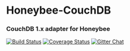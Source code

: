 # Honeybee-CouchDB
### CouchDB 1.x adapter for Honeybee

[![Build Status](https://travis-ci.org/honeybee/couchdb-adapter.svg?branch=master)](https://travis-ci.org/honeybee/couchdb-adapter)
[![Coverage Status](https://coveralls.io/repos/github/honeybee/couchdb-adapter/badge.svg?branch=master)](https://coveralls.io/github/honeybee/couchdb-adapter?branch=master)
[![Gitter Chat](https://badges.gitter.im/Join%20Chat.svg)](https://gitter.im/honeybee/Lobby)
